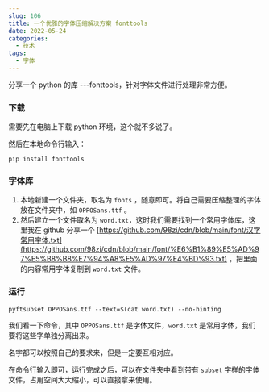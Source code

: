 ```yaml
---
slug: 106
title: 一个优雅的字体压缩解决方案 fonttools
date: 2022-05-24
categories: 
  - 技术
tags: 
  - 字体
---
```



分享一个 python 的库 ---fonttools，针对字体文件进行处理非常方便。

### 下载
需要先在电脑上下载 python 环境，这个就不多说了。

然后在本地命令行输入：

```shell
pip install fonttools
```

### 字体库

1. 本地新建一个文件夹，取名为 `fonts` ，随意即可。将自己需要压缩整理的字体放在文件夹中，如 `OPPOSans.ttf` 。
2. 然后建立一个文件取名为 `word.txt`，这时我们需要找到一个常用字体库，这里我在 github 分享一个 [https://github.com/98zi/cdn/blob/main/font/汉字常用字体.txt](https://github.com/98zi/cdn/blob/main/font/%E6%B1%89%E5%AD%97%E5%B8%B8%E7%94%A8%E5%AD%97%E4%BD%93.txt) ，把里面的内容常用字体复制到 `word.txt` 文件。

### 运行


```shell
pyftsubset OPPOSans.ttf --text=$(cat word.txt) --no-hinting
```


我们看一下命令，其中 `OPPOSans.ttf` 是字体文件，`word.txt` 是常用字体，我们要将这些字单独分离出来。

名字都可以按照自己的要求来，但是一定要互相对应。


在命令行输入即可，运行完成之后，可以在文件夹中看到带有 `subset` 字样的字体文件，占用空间大大缩小，可以直接拿来使用。